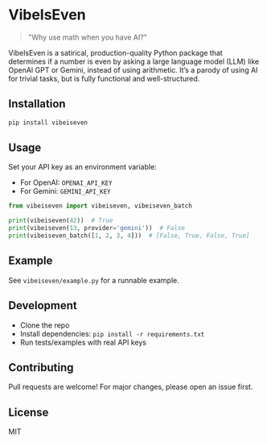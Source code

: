 # VibeIsEven

> "Why use math when you have AI?"

VibeIsEven is a satirical, production-quality Python package that determines if a number is even by asking a large language model (LLM) like OpenAI GPT or Gemini, instead of using arithmetic. It’s a parody of using AI for trivial tasks, but is fully functional and well-structured.

## Installation

```bash
pip install vibeiseven
```

## Usage

Set your API key as an environment variable:

- For OpenAI: `OPENAI_API_KEY`
- For Gemini: `GEMINI_API_KEY`

```python
from vibeiseven import vibeiseven, vibeiseven_batch

print(vibeiseven(42))  # True
print(vibeiseven(13, provider='gemini'))  # False
print(vibeiseven_batch([1, 2, 3, 4]))  # [False, True, False, True]
```

## Example

See `vibeiseven/example.py` for a runnable example.

## Development

- Clone the repo
- Install dependencies: `pip install -r requirements.txt`
- Run tests/examples with real API keys

## Contributing

Pull requests are welcome! For major changes, please open an issue first.

## License

MIT

